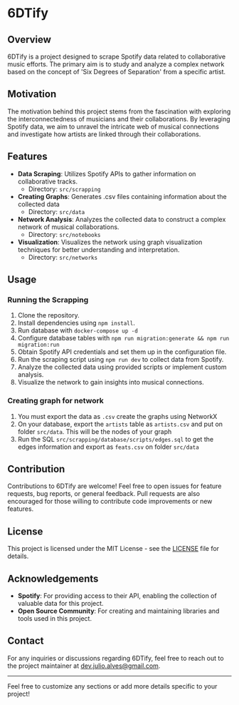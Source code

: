 # 6DTify

## Overview

6DTify is a project designed to scrape Spotify data related to collaborative music efforts. The primary aim is to study and analyze a complex network based on the concept of 'Six Degrees of Separation' from a specific artist.

## Motivation

The motivation behind this project stems from the fascination with exploring the interconnectedness of musicians and their collaborations. By leveraging Spotify data, we aim to unravel the intricate web of musical connections and investigate how artists are linked through their collaborations.

## Features

- **Data Scraping**: Utilizes Spotify APIs to gather information on collaborative tracks.
    - Directory: `src/scrapping`
- **Creating Graphs**: Generates .csv files containing information about the collected data
    - Directory: `src/data`
- **Network Analysis**: Analyzes the collected data to construct a complex network of musical collaborations.
    - Directory:  `src/notebooks`
- **Visualization**: Visualizes the network using graph visualization techniques for better understanding and interpretation.
    - Directory: `src/networks`

## Usage


### Running the Scrapping
1. Clone the repository.
2. Install dependencies using `npm install`.
3. Run database with `docker-compose up -d`
4. Configure database tables with `npm run migration:generate && npm run migration:run`
5. Obtain Spotify API credentials and set them up in the configuration file.
6. Run the scraping script using `npm run dev` to collect data from Spotify.
7. Analyze the collected data using provided scripts or implement custom analysis.
8. Visualize the network to gain insights into musical connections.

### Creating graph for network
1. You must export the data as `.csv` create the graphs using NetworkX
2. On your database, export the `artists` table as `artists.csv` and put on folder `src/data`. This will be the nodes of your graph
3. Run the SQL `src/scrapping/database/scripts/edges.sql` to get the edges information and export as `feats.csv` on folder `src/data`

## Contribution

Contributions to 6DTify are welcome! Feel free to open issues for feature requests, bug reports, or general feedback. Pull requests are also encouraged for those willing to contribute code improvements or new features.

## License

This project is licensed under the MIT License - see the [LICENSE](LICENSE) file for details.

## Acknowledgements

- **Spotify**: For providing access to their API, enabling the collection of valuable data for this project.
- **Open Source Community**: For creating and maintaining libraries and tools used in this project.

## Contact

For any inquiries or discussions regarding 6DTify, feel free to reach out to the project maintainer at [dev.julio.alves@gmail.com](mailto:dev.julio.alves@gmail.com).

---

Feel free to customize any sections or add more details specific to your project!
